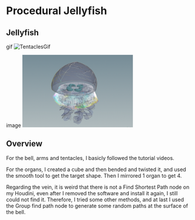 # Procedural Jellyfish

## Jellyfish

gif
<img width="300" alt="TentaclesGif" src="g.gif">

image
<img width="300" alt="TentaclesGif" src="image.png">


## Overview
For the bell, arms and tentacles, I basicly followed the tutorial videos. 

For the organs, I created a cube and then bended and twisted it, and used the smooth tool to get the target shape. Then I mirrored 1 organ to get 4.

Regarding the vein, it is weird that there is not a Find Shortest Path node on my Houdini, even after I removed the software and install it again, I still could not find it. Therefore, I tried some other methods, and at last I used the Group find path node to generate some random paths at the surface of the bell. 
